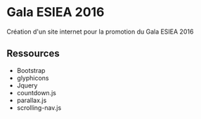 # Gala ESIEA 2016

Création d'un site internet pour la promotion du Gala ESIEA 2016

## Ressources

* Bootstrap
* glyphicons
* Jquery
* countdown.js
* parallax.js
* scrolling-nav.js
